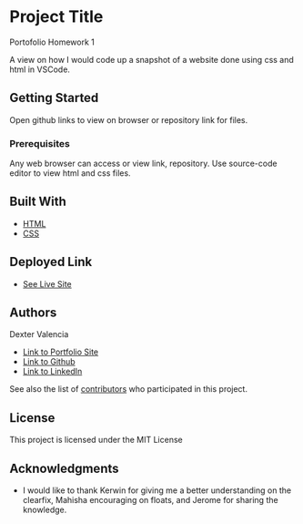 # Project Title
Portofolio Homework 1

A view on how I would code up a snapshot of a website done using css and html in VSCode.

## Getting Started

Open github links to view on browser or repository link for files. 

### Prerequisites

Any web browser can access or view link, repository. Use source-code editor to view html and css files.

## Built With

* [HTML](https://developer.mozilla.org/en-US/docs/Web/HTML)
* [CSS](https://developer.mozilla.org/en-US/docs/Web/CSS)

## Deployed Link

* [See Live Site](https://itsmedexter.github.io/unit01_homework/)


## Authors

Dexter Valencia 

- [Link to Portfolio Site](https://itsmedexter.github.io/unit01_homework/)
- [Link to Github](https://github.com/itsmedexter)
- [Link to LinkedIn](https://www.linkedin.com/in/dextervalencia/)

See also the list of [contributors](https://github.com/your/project/contributors) who participated in this project.

## License

This project is licensed under the MIT License 

## Acknowledgments

* I would like to thank Kerwin for giving me a better understanding on the clearfix, Mahisha encouraging on floats, and Jerome for sharing the knowledge.
